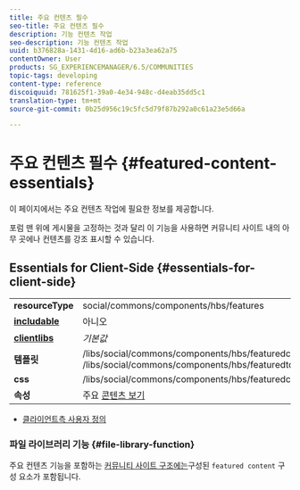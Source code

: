 ```yaml
---
title: 주요 컨텐츠 필수
seo-title: 주요 컨텐츠 필수
description: 기능 컨텐츠 작업
seo-description: 기능 컨텐츠 작업
uuid: b376828a-1431-4d16-ad6b-b23a3ea62a75
contentOwner: User
products: SG_EXPERIENCEMANAGER/6.5/COMMUNITIES
topic-tags: developing
content-type: reference
discoiquuid: 781625f1-39a0-4e34-948c-d4eab35dd5c1
translation-type: tm+mt
source-git-commit: 0b25d956c19c5fc5d79f87b292a0c61a23e5d66a

---
```



# 주요 컨텐츠 필수 {#featured-content-essentials}

이 페이지에서는 주요 컨텐츠 작업에 필요한 정보를 제공합니다.

포럼 맨 위에 게시물을 고정하는 것과 달리 이 기능을 사용하면 커뮤니티 사이트 내의 아무 곳에나 컨텐츠를 강조 표시할 수 있습니다.

## Essentials for Client-Side {#essentials-for-client-side}

<table>
 <tbody>
  <tr>
   <td> <strong>resourceType</strong></td>
   <td>social/commons/components/hbs/features</td>
  </tr>
  <tr>
   <td> <a href="scf.md#add-or-include-a-communities-component"><strong>includable</strong></a></td>
   <td>아니오</td>
  </tr>
  <tr>
   <td> <a href="clientlibs.md"><strong>clientlibs</strong></a></td>
   <td> <i>기본값</i></td>
  </tr>
  <tr>
   <td> <strong>템플릿</strong></td>
   <td> /libs/social/commons/components/hbs/featuredcontent/featuredcontent.hbs<br /> /libs/social/commons/components/hbs/featuredtopic/featuredtopic.hbs</td>
  </tr>
  <tr>
   <td> <strong>css</strong></td>
   <td> /libs/social/commons/components/hbs/featuredcontent/clientlibs/featuredcontent.css</td>
  </tr>
  <tr>
   <td><strong> 속성</strong></td>
   <td>주요 <a href="featured.md">콘텐츠 보기</a></td>
  </tr>
 </tbody>
</table>

* [클라이언트측 사용자 정의](client-customize.md)

### 파일 라이브러리 기능 {#file-library-function}

주요 컨텐츠 기능을 포함하는 [커뮤니티 사이트 구조에는](functions.md#featured-content-function)구성된 `featured content` 구성 요소가 포함됩니다.
